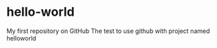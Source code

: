 hello-world
===========

My first repository on GitHub
The test to use github with project named helloworld

